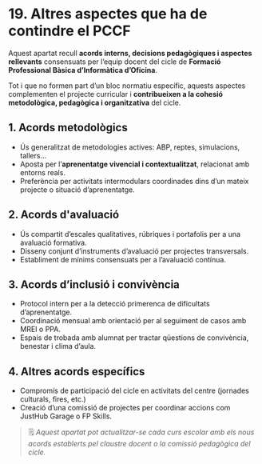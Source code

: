 # 19. Altres aspectes que ha de contindre el PCCF

Aquest apartat recull **acords interns, decisions pedagògiques i aspectes rellevants** consensuats per l’equip docent del cicle de **Formació Professional Bàsica d’Informàtica d’Oficina**.

Tot i que no formen part d’un bloc normatiu específic, aquests aspectes complementen el projecte curricular i **contribueixen a la cohesió metodològica, pedagògica i organitzativa** del cicle.

## 1. Acords metodològics

- Ús generalitzat de metodologies actives: ABP, reptes, simulacions, tallers...
- Aposta per l’**aprenentatge vivencial i contextualitzat**, relacionat amb entorns reals.
- Preferència per activitats intermodulars coordinades dins d’un mateix projecte o situació d’aprenentatge.

## 2. Acords d'avaluació

- Ús compartit d’escales qualitatives, rúbriques i portafolis per a una avaluació formativa.
- Disseny conjunt d’instruments d’avaluació per projectes transversals.
- Establiment de mínims consensuats per a l’avaluació contínua.

## 3. Acords d’inclusió i convivència

- Protocol intern per a la detecció primerenca de dificultats d’aprenentatge.
- Coordinació mensual amb orientació per al seguiment de casos amb MREI o PPA.
- Espais de trobada amb alumnat per tractar qüestions de convivència, benestar i clima d’aula.

## 4. Altres acords específics

- Compromís de participació del cicle en activitats del centre (jornades culturals, fires, etc.)
- Creació d’una comissió de projectes per coordinar accions com JustHub Garage o FP Skills.

> 🗒️ *Aquest apartat pot actualitzar-se cada curs escolar amb els nous acords establerts pel claustre docent o la comissió pedagògica del cicle.*

<!--
A més dels explicats anteriorment, el projecte curricular ha de contindre qualsevol altre punt important per a l'equip educatiu del cicle i, per tant, haurà de reservar un espai per a estos acords. 
-->
